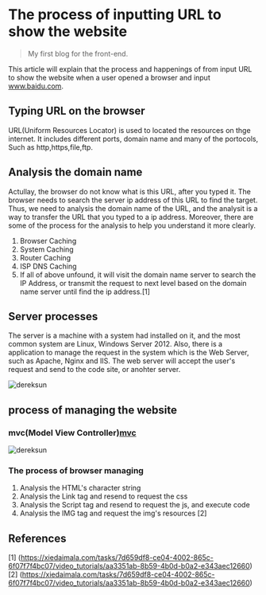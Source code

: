 # The process of inputting URL to show the website

>My first blog for the front-end.

This article will explain that the process and happenings of from input URL to show the website when a user opened a browser and input www.baidu.com.

## Typing URL on the browser

URL(Uniform Resources Locator) is used to located the resources on thge internet. It includes different ports, domain name and many of the portocols, Such as http,https,file,ftp.

## Analysis the domain name

Actullay, the browser do not know what is this URL, after you typed it. The browser needs to search the server ip address of this URL to find the target. Thus, we need to analysis the domain name of the URL, and the analysit is a way to transfer the URL that you typed to a ip address. Moreover, there are some of the process for the analysis to help you understand it more clearly.

1. Browser Caching
2. System Caching
3. Router Caching
4. ISP DNS Caching
5. If all of above unfound, it will visit the domain name server to search the IP Address, or transmit the request to next level based on the domain name server until find the ip address.[1]

## Server processes

The server is a machine with a system had installed on it, and the most common system are Linux, Windows Server 2012. Also, there is a application to manage the request in the system which is the Web Server, such as Apache, Nginx and IIS. The web server will accept the user's request and send to the code site, or anohter server.

![dereksun](https://www.google.com/url?sa=i&source=images&cd=&ved=2ahUKEwj3pPvClfviAhWQMd4KHdMhC1wQjRx6BAgBEAU&url=https%3A%2F%2Fen.wikipedia.org%2Fwiki%2FClient%25E2%2580%2593server_model&psig=AOvVaw2QwR-MpQhnxyvqZQdUeTUl&ust=1561226863729710)

## process of managing the website

### **mvc(Model View Controller)**[mvc](https://en.wikipedia.org/wiki/Model%E2%80%93view%E2%80%93controller)

![dereksun](https://www.google.com/url?sa=i&source=images&cd=&ved=2ahUKEwj0wbqAlvviAhUNIIgKHUe_AtsQjRx6BAgBEAU&url=http%3A%2F%2Fthomasbartsch.net%2Fhow-asp-net-mvc-works%2F&psig=AOvVaw1E3qKvIo7O3rcHnPXLqgOz&ust=1561226926221687)

### The process of browser managing
1. Analysis the HTML's character string
2. Analysis the Link tag and resend to request the css
3. Analysis the Script tag and resend to request the js, and execute code
4. Analysis the IMG tag and request the img's resources [2]


## References

[1] (https://xiedaimala.com/tasks/7d659df8-ce04-4002-865c-6f07f7f4bc07/video_tutorials/aa3351ab-8b59-4b0d-b0a2-e343aec12660)
[2] (https://xiedaimala.com/tasks/7d659df8-ce04-4002-865c-6f07f7f4bc07/video_tutorials/aa3351ab-8b59-4b0d-b0a2-e343aec12660)
